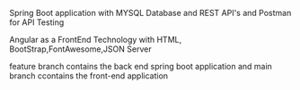 Spring Boot application with MYSQL Database and REST API's and Postman for API Testing

Angular as a FrontEnd Technology with HTML, BootStrap,FontAwesome,JSON Server

feature branch contains the back end spring boot application and main branch ccontains the front-end application
